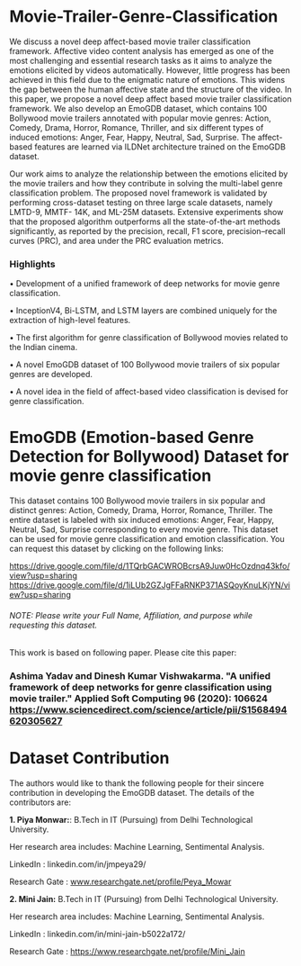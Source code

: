 # Movie-Trailer-Genre-Classification
We discuss a novel deep affect-based movie trailer classification framework. Affective video content analysis has emerged as one of the most challenging and essential research
tasks as it aims to analyze the emotions elicited by videos automatically. However, little progress has been achieved in this field due to the enigmatic nature of emotions. This widens the gap between the human affective state and the structure of the video. In this paper, we propose a novel deep affect based movie trailer classification framework. We also develop an EmoGDB dataset, which contains 100 Bollywood movie trailers annotated with popular movie genres: Action, Comedy, Drama, Horror, Romance, Thriller, and six different types of induced emotions: Anger, Fear, Happy, Neutral, Sad, Surprise. The affect-based features are learned via ILDNet architecture trained on the EmoGDB dataset.

Our work aims to analyze the relationship between the emotions elicited by the movie trailers and how they contribute in solving the multi-label genre classification problem. The proposed novel framework is validated by performing cross-dataset testing on three large scale datasets, namely LMTD-9, MMTF- 14K, and ML-25M datasets. Extensive experiments show that the proposed algorithm outperforms all the state-of-the-art methods significantly, as reported by the precision, recall, F1 score, precision–recall curves (PRC), and area under the PRC evaluation metrics.

### Highlights
• Development of a unified framework of deep networks for movie genre classification.

• InceptionV4, Bi-LSTM, and LSTM layers are combined uniquely for the extraction of high-level features.

• The first algorithm for genre classification of Bollywood movies related to the Indian cinema.

• A novel EmoGDB dataset of 100 Bollywood movie trailers of six popular genres are developed.

• A novel idea in the field of affect-based video classification is devised for genre classification.

# EmoGDB (Emotion-based Genre Detection for Bollywood) Dataset for movie genre classification

This dataset contains 100 Bollywood movie trailers in six popular and distinct genres: Action, Comedy, Drama, Horror, Romance, Thriller. The entire dataset is labeled with six induced emotions: Anger, Fear, Happy, Neutral, Sad, Surprise corresponding to every movie genre. This dataset can be used for movie genre classification and emotion classification.
You can request this dataset by clicking on the following links:

https://drive.google.com/file/d/1TQrbGACWROBcrsA9Juw0HcOzdnq43kfo/view?usp=sharing
https://drive.google.com/file/d/1iLUb2GZJgFFaRNKP371ASQoyKnuLKjYN/view?usp=sharing

###### NOTE: Please write your Full Name, Affiliation, and purpose while requesting this dataset.



This work is based on following paper. Please cite this paper:
### Ashima Yadav and Dinesh Kumar Vishwakarma. "A unified framework of deep networks for genre classification using movie trailer." Applied Soft Computing 96 (2020): 106624 https://www.sciencedirect.com/science/article/pii/S1568494620305627


# Dataset Contribution

The authors would like to thank the following people for their sincere contribution in developing the EmoGDB dataset. The details of the contributors are:

**1. Piya Monwar:**:  B.Tech in IT (Pursuing) from Delhi Technological University. 

Her research area includes: Machine Learning, Sentimental Analysis. 

LinkedIn : linkedin.com/in/jmpeya29/

Research Gate : www.researchgate.net/profile/Peya_Mowar

**2. Mini Jain:** B.Tech in IT (Pursuing) from Delhi Technological University.

Her research area includes: Machine Learning, Sentimental Analysis. 

LinkedIn : linkedin.com/in/mini-jain-b5022a172/

Research Gate : https://www.researchgate.net/profile/Mini_Jain

